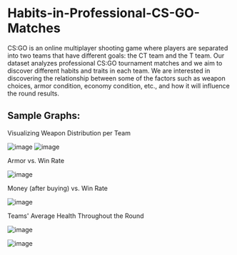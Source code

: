 # Habits-in-Professional-CS-GO-Matches
CS:GO is an online multiplayer shooting game where players are separated into two teams that have different goals: the CT team and the T team. Our dataset analyzes professional CS:GO tournament matches and we aim to discover different habits and traits in each team. We are interested in discovering the relationship between some of the factors such as weapon choices, armor condition, economy condition, etc., and how it will influence the round results.

## Sample Graphs:

Visualizing Weapon Distribution per Team

![image](https://user-images.githubusercontent.com/67389462/192132843-3a2bcd96-4e1d-4959-a4fe-8749590abb79.png)
![image](https://user-images.githubusercontent.com/67389462/192132850-046e75cf-daeb-4a0f-9383-0afa72027c25.png)

Armor vs. Win Rate

![image](https://user-images.githubusercontent.com/67389462/192132738-bd34ac19-63bd-400f-9146-99ec785b8984.png)

Money (after buying) vs. Win Rate

![image](https://user-images.githubusercontent.com/67389462/192132761-3309b8be-74fe-48b4-b800-a2f18f0879a8.png)

Teams' Average Health Throughout the Round

![image](https://user-images.githubusercontent.com/67389462/192132790-a933d085-7cc4-41d0-ad5a-dd458c1afade.png)

![image](https://user-images.githubusercontent.com/67389462/192132784-848fff62-e66e-4788-9d59-61f5c67c0015.png)
